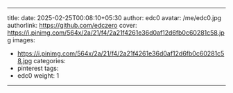 
---
title: 
date: 2025-02-25T00:08:10+05:30
author: edc0
avatar: /me/edc0.jpg
authorlink: https://github.com/edczero
cover: https://i.pinimg.com/564x/2a/21/f4/2a21f4261e36d0af12d6fb0c60281c58.jpg
images:
   - https://i.pinimg.com/564x/2a/21/f4/2a21f4261e36d0af12d6fb0c60281c58.jpg
categories:
  - pinterest
tags:
  - edc0
weight: 1
---

<!--more-->

[](https://in.pinterest.com/pin/91901648640184957/)

	